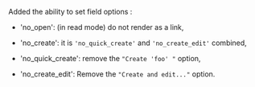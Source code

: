 Added the ability to set field options :
- 'no_open': (in read mode) do not render as a link,

- 'no_create': it is `'no_quick_create'` and `'no_create_edit'` combined,

- 'no_quick_create': remove the `"Create 'foo' "` option,

- 'no_create_edit': Remove the  `"Create and edit..."` option.
